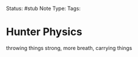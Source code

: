 Status: #stub
Note Type: 
Tags: 
# Hunter Physics
throwing things strong, more breath, carrying things